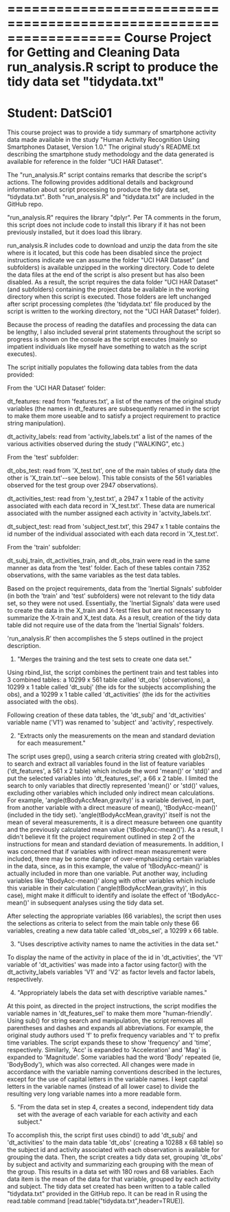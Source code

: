 ==================================================================
Course Project for Getting and Cleaning Data
run_analysis.R script to produce the tidy data set "tidydata.txt"
==================================================================
Student:  DatSci01
==================================================================

This course project was to provide a tidy summary of smartphone activity data 
made available in the study "Human Activity Recognition Using 
Smartphones Dataset, Version 1.0."  The original study's README.txt 
describing the smartphone study methodology and the data generated is 
available for reference in the folder "UCI HAR Dataset".

The "run_analysis.R" script contains remarks that describe the script's actions. 
The following provides additional details and background information about 
script processing to produce the tidy data set, "tidydata.txt". Both 
"run_analysis.R" and "tidydata.txt" are included in the GitHub repo.

"run_analysis.R" requires the library "dplyr".  Per TA comments in the 
forum, this script does not include code to install this library if it has 
not been previously installed, but it does load this library.

run_analysis.R includes code to download and unzip the data from the site 
where is it located, but this code has been disabled since the project instructions indicate we can assume the folder "UCI HAR Dataset" (and subfolders) is available unzipped in the working directory. Code to delete the data files at the end of the script is also present but has also been disabled. As a result, the script requires the data folder "UCI HAR Dataset" (and subfolders) containing the project data be available in the working 
directory when this script is executed. Those folders are left unchanged after
script processing completes (the 'tidydata.txt' file produced by the script is written to the working directory, not the "UCI HAR Dataset" folder).

Because the process of reading the datafiles and processing the data can be 
lengthy, I also included several print statements throughout the script so 
progress is shown on the console as the script executes (mainly so impatient 
individuals like myself have something to watch as the script executes).

The script initially populates the following data tables from the data 
provided:

From the 'UCI HAR Dataset' folder:

dt_features: read from 'features.txt', a list of the names of the original 
study variables (the names in dt_features are subsequently renamed in the script
to make them more useable and to satisfy a project requirement to practice string 
manipulation).

dt_activity_labels: read from 'activity_labels.txt' a list of the names of 
the various activities observed during the study ("WALKING", etc.)

From the 'test' subfolder:

dt_obs_test: read from 'X_test.txt', one of the main tables of study data 
(the other is 'X_train.txt'--see below). This table consists of the 561 variables 
observed for the test group over 2947 observations).

dt_activities_test: read from 'y_test.txt', a 2947 x 1 table of the activity 
associated with each data record in 'X_test.txt'. These data are numerical 
associated with the number assigned each activity in 'actvity_labels.txt'.

dt_subject_test: read from 'subject_test.txt', this 2947 x 1 table contains the id number of the individual associated with each data record in 'X_test.txt'.

From the 'train' subfolder:

dt_subj_train, dt_activities_train, and dt_obs_train were read in the same 
manner as data from the 'test' folder. Each of these tables contain 7352 observations, with the same variables as the test data tables.

Based on the project requirements, data from the 'Inertial Signals' 
subfolder (in both the 'train' and 'test' subfolders) were not relevant to 
the tidy data set, so they were not used. Essentially, the 'Inertial Signals' 
data were used to create the data in the X_train and X-test files but are not 
necessary to summarize the X-train and X_test data. As a result, creation of 
the tidy data table did not require use of the data from the 'Inertial 
Signals' folders.

'run_analysis.R' then accomplishes the 5 steps outlined in the project
description.

1. "Merges the training and the test sets to create one data set."

Using rbind_list, the script combines the pertinent train and test tables into 3 combined tables: a 10299 x 561 table called 'dt_obs' (observations), a 10299 x 1 table called 'dt_subj' (the ids for the subjects accomplishing the obs), and a 10299 x 1 table called 'dt_activities' (the ids for the activities associated with the obs).

Following creation of these data tables, the 'dt_subj' and 'dt_activities' variable name ('V1') was renamed to 'subject' and 'activity', respectively.

2. "Extracts only the measurements on the mean and standard deviation for each measurement."

The script uses grep(), using a search criteria string created with glob2rs(), to 
search and extract all variables found in the list of feature variables 
('dt_features', a 561 x 2 table) which include the word 'mean()' or 'std()' and put the selected variables into 'dt_features_sel', a 66 x 2 table.  I limited the search to only variables that directly represented 'mean()' or 'std()' values, excluding other variables which included only indirect mean calculations.  For example, 'angle(tBodyAccMean,gravity)' is a variable derived, in part, from another variable with a direct measure of mean(), 'tBodyAcc-mean()' (included in the tidy set).  'angle(tBodyAccMean,gravity)' itself is not the mean of several measurements, it is a direct measure between one quantity and the previously calculated mean value ('tBodyAcc-mean()'). As a result, I didn't believe it fit the project requirement outlined in step 2 of the instructions for mean and standard deviation of measurements.  In addition, I was concerned that if variables with indirect mean measurement were included, there may be some danger of over-emphasizing certain variables in the data, since, as in this example, the value of 'tBodyAcc-mean()' is actually included in more than one variable.  Put another way, including variables like 'tBodyAcc-mean()' along with other variables which include this variable in their calculation ('angle(tBodyAccMean,gravity)', in this case), might make it difficult to identify and isolate the effect of 'tBodyAcc-mean()' in subsequent analyses using the tidy data set.

After selecting the appropriate variables (66 variables), the script then uses the selections as criteria to select from the main table only these 66 variables, creating a new data table called 'dt_obs_sel', a 10299 x 66 table.

3. "Uses descriptive activity names to name the activities in the data set."

To display the name of the activity in place of the id in 'dt_activities', the 
'V1' variable of 'dt_activities' was made into a factor using factor() with 
the dt_activity_labels variables 'V1' and 'V2' as factor levels and factor labels, respectively.

4. "Appropriately labels the data set with descriptive variable names." 

At this point, as directed in the project instructions, the script modifies 
the variable names in 'dt_features_sel' to make them more "human-friendly'.  Using sub() for string search and manipulation, the script removes all parentheses and dashes and expands all abbreviations. For example, the original study authors used 'f' to prefix frequency variables and 't' to prefix time variables. The script expands these to show 'frequency' and 'time', respectively. Similarly, 'Acc' is expanded to 'Acceleration' and 'Mag' is expanded to 'Magnitude'.  Some variables had the word 'Body' repeated (ie, 'BodyBody'), which was also corrected.  All changes were made in accordance with the variable naming conventions 
described in the lectures, except for the use of capital letters in the 
variable names.  I kept capital letters in the variable names (instead of 
all lower case) to divide the resulting very long variable names into a more 
readable form.

5. "From the data set in step 4, creates a second, independent tidy data set with the average of each variable for each activity and each subject."

To accomplish this, the script first uses cbind() to add 'dt_subj' and 'dt_activities' to the main data table 'dt_obs' (creating a 10288 x 68 table) so the subject id and activity associated with each observation is available for grouping the data. Then, the script creates a tidy data set, grouping 'dt_obs' by subject and activity and summarizing each grouping with the mean of the group.  This results in a data set with 180 rows and 68 variables. Each data item is the mean of the data for that variable, grouped by each activity and subject. The tidy data set created has been written to a table called "tidydata.txt" provided in the GitHub repo. It can be read in R using the read.table command [read.table("tidydata.txt",header=TRUE)].